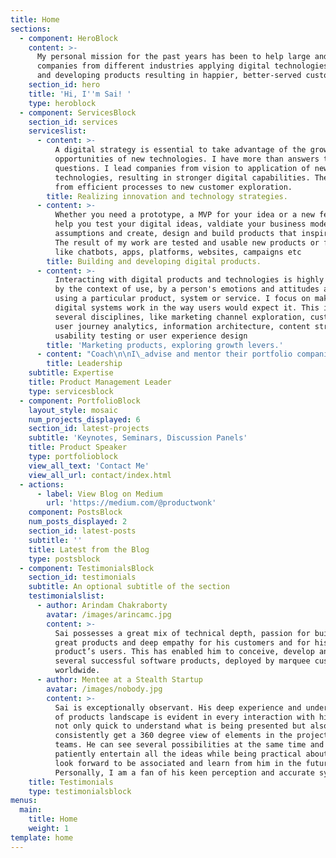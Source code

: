 ```yaml
---
title: Home
sections:
  - component: HeroBlock
    content: >-
      My personal mission for the past years has been to help large and small
      companies from different industries applying digital technologies faster
      and developing products resulting in happier, better-served customers
    section_id: hero
    title: 'Hi, I''m Sai! '
    type: heroblock
  - component: ServicesBlock
    section_id: services
    serviceslist:
      - content: >-
          A digital strategy is essential to take advantage of the growing
          opportunities of new technologies. I have more than answers to digital
          questions. I lead companies from vision to application of new
          technologies, resulting in stronger digital capabilities. These range
          from efficient processes to new customer exploration.
        title: Realizing innovation and technology strategies.
      - content: >-
          Whether you need a prototype, a MVP for your idea or a new feature, I
          help you test your digital ideas, valdiate your business model
          assumptions and create, design and build products that inspire people.
          The result of my work are tested and usable new products or features
          like chatbots, apps, platforms, websites, campaigns etc
        title: Building and developing digital products.
      - content: >-
          Interacting with digital products and technologies is highly effected
          by the context of use, by a person's emotions and attitudes about
          using a particular product, system or service. I focus on making
          digital systems work in the way users would expect it. This involves
          several disciplines, like marketing channel exploration, customer and
          user journey analytics, information architecture, content strategy,
          usability testing or user experience design
        title: 'Marketing products, exploring growth levers.'
      - content: "Coach\n\nI\_advise and mentor their portfolio companies in how to excel at product management"
        title: Leadership
    subtitle: Expertise
    title: Product Management Leader
    type: servicesblock
  - component: PortfolioBlock
    layout_style: mosaic
    num_projects_displayed: 6
    section_id: latest-projects
    subtitle: 'Keynotes, Seminars, Discussion Panels'
    title: Product Speaker
    type: portfolioblock
    view_all_text: 'Contact Me'
    view_all_url: contact/index.html
  - actions:
      - label: View Blog on Medium
        url: 'https://medium.com/@productwonk'
    component: PostsBlock
    num_posts_displayed: 2
    section_id: latest-posts
    subtitle: ''
    title: Latest from the Blog
    type: postsblock
  - component: TestimonialsBlock
    section_id: testimonials
    subtitle: An optional subtitle of the section
    testimonialslist:
      - author: Arindam Chakraborty
        avatar: /images/arincamc.jpg
        content: >-
          Sai possesses a great mix of technical depth, passion for building
          great products and deep empathy for his customers and for his
          product’s users. This has enabled him to conceive, develop and launch
          several successful software products, deployed by marquee customers
          worldwide.
      - author: Mentee at a Stealth Startup
        avatar: /images/nobody.jpg
        content: >-
          Sai is exceptionally observant. His deep experience and understanding
          of products landscape is evident in every interaction with him. He is
          not only quick to understand what is being presented but also can
          consistently get a 360 degree view of elements in the projects and the
          teams. He can see several possibilities at the same time and can
          patiently entertain all the ideas while being practical about it. I
          look forward to be associated and learn from him in the future.
          Personally, I am a fan of his keen perception and accurate synthesis.
    title: Testimonials
    type: testimonialsblock
menus:
  main:
    title: Home
    weight: 1
template: home
---
```

